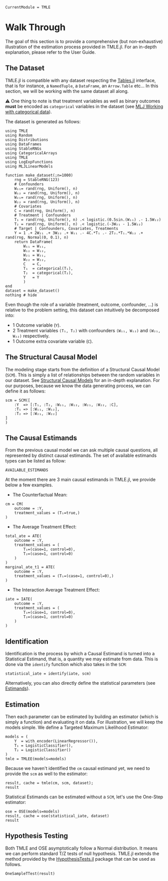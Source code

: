 ```@meta
CurrentModule = TMLE
```

# Walk Through

The goal of this section is to provide a comprehensive (but non-exhaustive) illustration of the estimation process provided in TMLE.jl. For an in-depth explanation, please refer to the User Guide.

## The Dataset

TMLE.jl is compatible with any dataset respecting the [Tables.jl](https://tables.juliadata.org/stable/) interface, that is for instance, a `NamedTuple`, a `DataFrame`, an `Arrow.Table` etc... In this section, we will be working with the same dataset all along.

⚠️ One thing to note is that treatment variables as well as binary outcomes **must** be encoded as `categorical` variables in the dataset (see [MLJ Working with categorical data](https://alan-turing-institute.github.io/MLJ.jl/dev/working_with_categorical_data/)).

The dataset is generated as follows:

```@example walk-through
using TMLE
using Random
using Distributions
using DataFrames
using StableRNGs
using CategoricalArrays
using TMLE
using LogExpFunctions
using MLJLinearModels

function make_dataset(;n=1000)
    rng = StableRNG(123)
    # Confounders
    W₁₁= rand(rng, Uniform(), n)
    W₁₂ = rand(rng, Uniform(), n)
    W₂₁= rand(rng, Uniform(), n)
    W₂₂ = rand(rng, Uniform(), n)
    # Covariates
    C = rand(rng, Uniform(), n)
    # Treatment | Confounders
    T₁ = rand(rng, Uniform(), n) .< logistic.(0.5sin.(W₁₁) .- 1.5W₁₂)
    T₂ = rand(rng, Uniform(), n) .< logistic.(-3W₂₁ - 1.5W₂₂)
    # Target | Confounders, Covariates, Treatments
    Y = 1 .+ 2W₂₁ .+ 3W₂₂ .+ W₁₁ .- 4C.*T₁ .- 2T₂.*T₁.*W₁₂ .+ rand(rng, Normal(0, 0.1), n)
    return DataFrame(
        W₁₁ = W₁₁, 
        W₁₂ = W₁₂,
        W₂₁ = W₂₁,
        W₂₂ = W₂₂,
        C   = C,
        T₁  = categorical(T₁),
        T₂  = categorical(T₂),
        Y   = Y
        )
end
dataset = make_dataset()
nothing # hide
```

Even though the role of a variable (treatment, outcome, confounder, ...) is relative to the problem setting, this dataset can intuitively be decomposed into:

- 1 Outcome variable (``Y``).
- 2 Treatment variables ``(T₁, T₂)`` with confounders ``(W₁₁, W₁₂)`` and ``(W₂₁, W₂₂)`` respectively.
- 1 Outcome extra covariate variable (``C``).

## The Structural Causal Model

The modeling stage starts from the definition of a Structural Causal Model (`SCM`). This is simply a list of relationships between the random variables in our dataset. See [Structural Causal Models](@ref) for an in-depth explanation. For our purposes, because we know the data generating process, we can define it as follows:

```@example walk-through
scm = SCM([
    :Y  => [:T₁, :T₂, :W₁₁, :W₁₂, :W₂₁, :W₂₂, :C],
    :T₁ => [:W₁₁, :W₁₂],
    :T₂ => [:W₂₁, :W₂₂]
]
)
```

## The Causal Estimands

From the previous causal model we can ask multiple causal questions, all represented by distinct causal estimands. The set of available estimands types can be listed as follow:

```@example walk-through
AVAILABLE_ESTIMANDS
```

At the moment there are 3 main causal estimands in TMLE.jl, we provide below a few examples.

- The Counterfactual Mean:

```@example walk-through
cm = CM(
    outcome = :Y,
    treatment_values = (T₁=true,) 
)
```

- The Average Treatment Effect:

```@example walk-through
total_ate = ATE(
    outcome = :Y,
    treatment_values = (
        T₁=(case=1, control=0), 
        T₂=(case=1, control=0)
    ) 
)
marginal_ate_t1 = ATE(
    outcome = :Y,
    treatment_values = (T₁=(case=1, control=0),) 
)
```

- The Interaction Average Treatment Effect:

```@example walk-through
iate = IATE(
    outcome = :Y,
    treatment_values = (
        T₁=(case=1, control=0), 
        T₂=(case=1, control=0)
    ) 
)
```

## Identification

Identification is the process by which a Causal Estimand is turned into a Statistical Estimand, that is, a quantity we may estimate from data. This is done via the `identify` function which also takes in the ``SCM``:

```@example walk-through
statistical_iate = identify(iate, scm)
```

Alternatively, you can also directly define the statistical parameters (see [Estimands](@ref)).

## Estimation

Then each parameter can be estimated by building an estimator (which is simply a function) and evaluating it on data. For illustration, we will keep the models simple. We define a Targeted Maximum Likelihood Estimator:

```@example walk-through
models = (
    Y  = with_encoder(LinearRegressor()),
    T₁ = LogisticClassifier(),
    T₂ = LogisticClassifier()
)
tmle = TMLEE(models=models)
```

Because we haven't identified the `cm` causal estimand yet, we need to provide the `scm` as well to the estimator:

```@example walk-through
result, cache = tmle(cm, scm, dataset);
result
```

Statistical Estimands can be estimated without a ``SCM``, let's use the One-Step estimator:

```@example walk-through
ose = OSE(models=models)
result, cache = ose(statistical_iate, dataset)
result
```

## Hypothesis Testing

Both TMLE and OSE asymptotically follow a Normal distribution. It means we can perform standard T/Z tests of null hypothesis. TMLE.jl extends the method provided by the [HypothesisTests.jl](https://juliastats.org/HypothesisTests.jl/stable/) package that can be used as follows.

```@example walk-through
OneSampleTTest(result)
```
